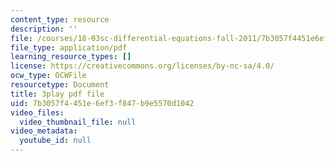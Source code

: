 ```yaml
---
content_type: resource
description: ''
file: /courses/18-03sc-differential-equations-fall-2011/7b3057f4451e6ef3f847b9e5570d1042_z-meBrqcy_I.pdf
file_type: application/pdf
learning_resource_types: []
license: https://creativecommons.org/licenses/by-nc-sa/4.0/
ocw_type: OCWFile
resourcetype: Document
title: 3play pdf file
uid: 7b3057f4-451e-6ef3-f847-b9e5570d1042
video_files:
  video_thumbnail_file: null
video_metadata:
  youtube_id: null
---
```

